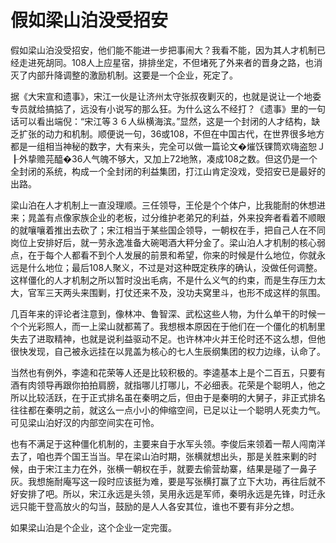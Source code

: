 # 假如梁山泊没受招安

假如梁山泊没受招安，他们能不能进一步把事闹大？我看不能，因为其人才机制已经走进死胡同。108人上应星宿，排排坐定，不但堵死了外来者的晋身之路，也消灭了内部升降调整的激励机制。这要是一个企业，死定了。 

据《大宋宣和遗事》，宋江一伙是让济州太守张叔夜剿灭的，也就是说让一个地委专员就给搞掂了，远没有小说写的那么狂。为什么这么不经打？《遗事》里的一句话可以看出端倪：“宋江等３６人纵横海滨。”显然，这是一个封闭的人才结构，缺乏扩张的动力和机制。顺便说一句，36或108，不但在中国古代，在世界很多地方都是一组相当神秘的数字，大有来头，完全可以做一篇论文�熣饫锞筒欢嗨盗恕Ｊ┠外挚赡芫醯�36人气魄不够大，又加上72地煞，凑成108之数。但这仍是一个全封闭的系统，构成一个全封闭的利益集团，打江山肯定没戏，受招安已是最好的出路。 

梁山泊在人才机制上一直没理顺。三任领导，王伦是个个体户，比我能耐的休想进来；晁盖有点像家族企业的老板，过分维护老弟兄的利益，外来投奔者看着不顺眼的就嚷嚷着推出去砍了；宋江相当于某些国企领导，一朝权在手，把自己人在不同岗位上安排好后，就一劳永逸准备大碗喝酒大秤分金了。梁山泊人才机制的核心弱点，在于每个人都看不到个人发展的前景和希望，你来的时候是什么地位，你就永远是什么地位；最后108人聚义，不过是对这种既定秩序的确认，没做任何调整。这样僵化的人才机制之所以暂时没出毛病，不是什么义气的约束，而是生存压力太大，官军三天两头来围剿，打仗还来不及，没功夫窝里斗，也形不成这样的氛围。 

几百年来的评论者注意到，像林冲、鲁智深、武松这些人物，为什么单干的时候一个个光彩照人，而一上梁山就都蔫了。我想根本原因在于他们在一个僵化的机制里失去了进取精神，也就是说利益驱动不足。也许林冲火并王伦时还不这么想，但他很快发现，自己被永远挂在以晁盖为核心的七人生辰纲集团的权力边缘，认命了。 

当然也有例外，李逵和花荣等人还是比较积极的。李逵基本上是个二百五，只要有酒有肉领导再跟你拍拍肩膀，就指哪儿打哪儿，不必细表。花荣是个聪明人，他之所以比较活跃，在于正式排名虽在秦明之后，但由于是秦明的大舅子，非正式排名往往都在秦明之前，就这么一点小小的伸缩空间，已足以让一个聪明人死卖力气。可见梁山泊好汉的内部空间实在可怜。 

也有不满足于这种僵化机制的，主要来自于水军头领。李俊后来领着一帮人闯南洋去了，咱也弄个国王当当。早在梁山泊时期，张横就想出头，那是关胜来剿的时候，由于宋江主力在外，张横一朝权在手，就要去偷营劫寨，结果是碰了一鼻子灰。我想施耐庵写这一段时应该挺为难，要是写张横打赢了立下大功，再往后就不好安排了吧。所以，宋江永远是头领，吴用永远是军师，秦明永远是先锋，时迁永远只能干登高放火的勾当，鼓励的是人人各安其位，谁也不要有非分之想。 

如果梁山泊是个企业，这个企业一定完蛋。
 
